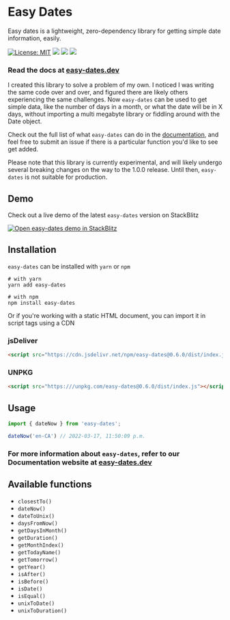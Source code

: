 # Easy Dates
Easy dates is a lightweight, zero-dependency library for getting simple date information, easily. 

[![License: MIT](https://img.shields.io/npm/l/easy-dates?color=1eb319)](LICENSE.md)
[![](https://img.shields.io/npm/v/easy-dates?color=%231eb319)](https://www.npmjs.com/package/easy-dates)
[![](https://img.shields.io/npm/dw/easy-dates?label=npm%20downloads&color=%231eb319)](https://www.npmjs.com/package/easy-dates)
[![](https://img.shields.io/badge/-buy_me_a%C2%A0coffee-gray?logo=buy-me-a-coffee)](https://www.buymeacoffee.com/sandypockets)

 ### Read the docs at [easy-dates.dev](https://easy-dates.dev)

I created this library to solve a problem of my own. I noticed I was writing the same code over and over, and figured there are likely others experiencing the same challenges. Now `easy-dates` can be used to get simple data, like the number of days in a month, or what the date will be in X days, without importing a multi megabyte library or fiddling around with the Date object. 

Check out the full list of what `easy-dates` can do in the [documentation](https://easy-dates.dev), and feel free to submit an issue if there is a particular function you'd like to see get added.

Please note that this library is currently experimental, and will likely undergo several breaking changes on the way to the 1.0.0 release. Until then, `easy-dates` is not suitable for production.

## Demo
Check out a live demo of the latest `easy-dates` version on StackBlitz

[![Open easy-dates demo in StackBlitz](https://developer.stackblitz.com/img/open_in_stackblitz.svg)](https://stackblitz.com/edit/easy-dates-demo?file=src/App.js)



## Installation
`easy-dates` can be installed with `yarn` or `npm`
```shell
# with yarn
yarn add easy-dates
```

```shell
# with npm
npm install easy-dates
```

Or if you're working with a static HTML document, you can import it in script tags using a CDN

### jsDeliver
```html
<script src="https://cdn.jsdelivr.net/npm/easy-dates@0.6.0/dist/index.js"></script>
```

### UNPKG
```html
<script src="https:///unpkg.com/easy-dates@0.6.0/dist/index.js"></script>
```

## Usage
```javascript
import { dateNow } from 'easy-dates';

dateNow('en-CA') // 2022-03-17, 11:50:09 p.m.
```

### For more information about `easy-dates`, refer to our Documentation website at [easy-dates.dev](https://easy-dates.dev)

## Available functions

- `closestTo()`
- `dateNow()`
- `dateToUnix()`
- `daysFromNow()`
- `getDaysInMonth()`
- `getDuration()`
- `getMonthIndex()`
- `getTodayName()`
- `getTomorrow()`
- `getYear()`
- `isAfter()`
- `isBefore()`
- `isDate()`
- `isEqual()`
- `unixToDate()`
- `unixToDuration()`